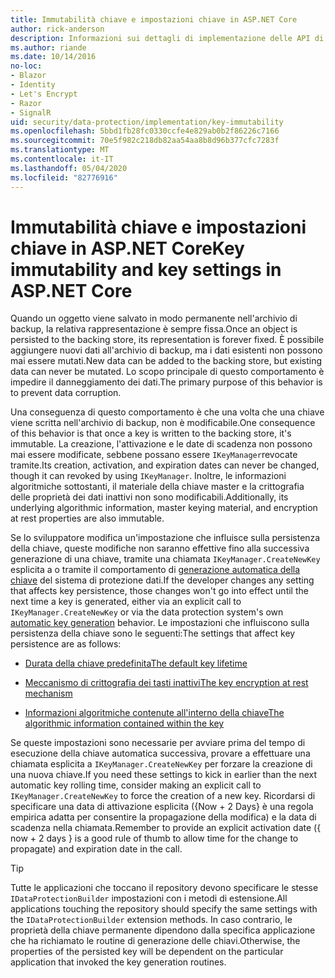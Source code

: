 ```yaml
---
title: Immutabilità chiave e impostazioni chiave in ASP.NET Core
author: rick-anderson
description: Informazioni sui dettagli di implementazione delle API di ASP.NET Core chiave di immutabilità della chiave di protezione dati.
ms.author: riande
ms.date: 10/14/2016
no-loc:
- Blazor
- Identity
- Let's Encrypt
- Razor
- SignalR
uid: security/data-protection/implementation/key-immutability
ms.openlocfilehash: 5bbd1fb28fc0330ccfe4e829ab0b2f86226c7166
ms.sourcegitcommit: 70e5f982c218db82aa54aa8b8d96b377cfc7283f
ms.translationtype: MT
ms.contentlocale: it-IT
ms.lasthandoff: 05/04/2020
ms.locfileid: "82776916"
---
```

# <a name="key-immutability-and-key-settings-in-aspnet-core"></a><span data-ttu-id="f4f3b-103">Immutabilità chiave e impostazioni chiave in ASP.NET Core</span><span class="sxs-lookup"><span data-stu-id="f4f3b-103">Key immutability and key settings in ASP.NET Core</span></span>

<span data-ttu-id="f4f3b-104">Quando un oggetto viene salvato in modo permanente nell'archivio di backup, la relativa rappresentazione è sempre fissa.</span><span class="sxs-lookup"><span data-stu-id="f4f3b-104">Once an object is persisted to the backing store, its representation is forever fixed.</span></span> <span data-ttu-id="f4f3b-105">È possibile aggiungere nuovi dati all'archivio di backup, ma i dati esistenti non possono mai essere mutati.</span><span class="sxs-lookup"><span data-stu-id="f4f3b-105">New data can be added to the backing store, but existing data can never be mutated.</span></span> <span data-ttu-id="f4f3b-106">Lo scopo principale di questo comportamento è impedire il danneggiamento dei dati.</span><span class="sxs-lookup"><span data-stu-id="f4f3b-106">The primary purpose of this behavior is to prevent data corruption.</span></span>

<span data-ttu-id="f4f3b-107">Una conseguenza di questo comportamento è che una volta che una chiave viene scritta nell'archivio di backup, non è modificabile.</span><span class="sxs-lookup"><span data-stu-id="f4f3b-107">One consequence of this behavior is that once a key is written to the backing store, it's immutable.</span></span> <span data-ttu-id="f4f3b-108">La creazione, l'attivazione e le date di scadenza non possono mai essere modificate, sebbene possano essere `IKeyManager`revocate tramite.</span><span class="sxs-lookup"><span data-stu-id="f4f3b-108">Its creation, activation, and expiration dates can never be changed, though it can revoked by using `IKeyManager`.</span></span> <span data-ttu-id="f4f3b-109">Inoltre, le informazioni algoritmiche sottostanti, il materiale della chiave master e la crittografia delle proprietà dei dati inattivi non sono modificabili.</span><span class="sxs-lookup"><span data-stu-id="f4f3b-109">Additionally, its underlying algorithmic information, master keying material, and encryption at rest properties are also immutable.</span></span>

<span data-ttu-id="f4f3b-110">Se lo sviluppatore modifica un'impostazione che influisce sulla persistenza della chiave, queste modifiche non saranno effettive fino alla successiva generazione di una chiave, tramite una chiamata `IKeyManager.CreateNewKey` esplicita a o tramite il comportamento di [generazione automatica della chiave](xref:security/data-protection/implementation/key-management#data-protection-implementation-key-management) del sistema di protezione dati.</span><span class="sxs-lookup"><span data-stu-id="f4f3b-110">If the developer changes any setting that affects key persistence, those changes won't go into effect until the next time a key is generated, either via an explicit call to `IKeyManager.CreateNewKey` or via the data protection system's own [automatic key generation](xref:security/data-protection/implementation/key-management#data-protection-implementation-key-management) behavior.</span></span> <span data-ttu-id="f4f3b-111">Le impostazioni che influiscono sulla persistenza della chiave sono le seguenti:</span><span class="sxs-lookup"><span data-stu-id="f4f3b-111">The settings that affect key persistence are as follows:</span></span>

* [<span data-ttu-id="f4f3b-112">Durata della chiave predefinita</span><span class="sxs-lookup"><span data-stu-id="f4f3b-112">The default key lifetime</span></span>](xref:security/data-protection/implementation/key-management#data-protection-implementation-key-management)

* [<span data-ttu-id="f4f3b-113">Meccanismo di crittografia dei tasti inattivi</span><span class="sxs-lookup"><span data-stu-id="f4f3b-113">The key encryption at rest mechanism</span></span>](xref:security/data-protection/implementation/key-encryption-at-rest)

* [<span data-ttu-id="f4f3b-114">Informazioni algoritmiche contenute all'interno della chiave</span><span class="sxs-lookup"><span data-stu-id="f4f3b-114">The algorithmic information contained within the key</span></span>](xref:security/data-protection/configuration/overview#changing-algorithms-with-usecryptographicalgorithms)

<span data-ttu-id="f4f3b-115">Se queste impostazioni sono necessarie per avviare prima del tempo di esecuzione della chiave automatica successiva, provare a effettuare una chiamata esplicita a `IKeyManager.CreateNewKey` per forzare la creazione di una nuova chiave.</span><span class="sxs-lookup"><span data-stu-id="f4f3b-115">If you need these settings to kick in earlier than the next automatic key rolling time, consider making an explicit call to `IKeyManager.CreateNewKey` to force the creation of a new key.</span></span> <span data-ttu-id="f4f3b-116">Ricordarsi di specificare una data di attivazione esplicita ({Now + 2 Days} è una regola empirica adatta per consentire la propagazione della modifica) e la data di scadenza nella chiamata.</span><span class="sxs-lookup"><span data-stu-id="f4f3b-116">Remember to provide an explicit activation date ({ now + 2 days } is a good rule of thumb to allow time for the change to propagate) and expiration date in the call.</span></span>

>[!TIP]
> <span data-ttu-id="f4f3b-117">Tutte le applicazioni che toccano il repository devono specificare le stesse `IDataProtectionBuilder` impostazioni con i metodi di estensione.</span><span class="sxs-lookup"><span data-stu-id="f4f3b-117">All applications touching the repository should specify the same settings with the `IDataProtectionBuilder` extension methods.</span></span> <span data-ttu-id="f4f3b-118">In caso contrario, le proprietà della chiave permanente dipendono dalla specifica applicazione che ha richiamato le routine di generazione delle chiavi.</span><span class="sxs-lookup"><span data-stu-id="f4f3b-118">Otherwise, the properties of the persisted key will be dependent on the particular application that invoked the key generation routines.</span></span>
